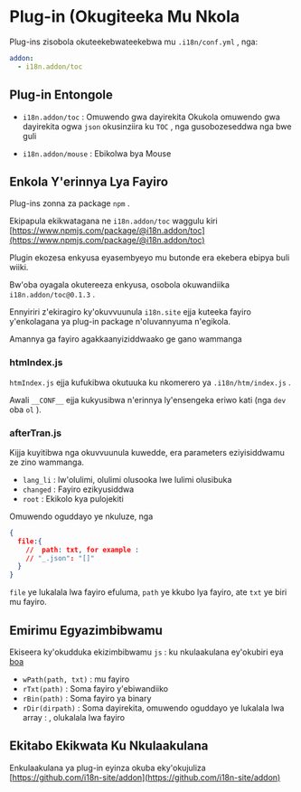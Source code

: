 # Plug-in (Okugiteeka Mu Nkola

Plug-ins zisobola okuteekebwateekebwa mu `.i18n/conf.yml` , nga:

```yml
addon:
  - i18n.addon/toc
```

## Plug-in Entongole

* `i18n.addon/toc` : Omuwendo gwa dayirekita
  Okukola omuwendo gwa dayirekita ogwa `json` okusinziira ku `TOC` , nga gusobozeseddwa nga bwe guli

* `i18n.addon/mouse` : Ebikolwa bya Mouse

## Enkola Y'erinnya Lya Fayiro

Plug-ins zonna za package `npm` .

Ekipapula ekikwatagana ne `i18n.addon/toc` waggulu kiri [https://www.npmjs.com/package/@i18n.addon/toc](https://www.npmjs.com/package/@i18n.addon/toc)

Plugin ekozesa enkyusa eyasembyeyo mu butonde era ekebera ebipya buli wiiki.

Bw'oba oyagala okutereeza enkyusa, osobola okuwandiika `i18n.addon/toc@0.1.3` .

Ennyiriri z'ekiragiro ky'okuvvuunula `i18n.site` ejja kuteeka fayiro y'enkolagana ya plug-in package n'oluvannyuma n'egikola.

Amannya ga fayiro agakkaanyiziddwaako ge gano wammanga

### htmIndex.js

`htmIndex.js` ejja kufukibwa okutuuka ku nkomerero ya `.i18n/htm/index.js` .

Awali `__CONF__` ejja kukyusibwa n'erinnya ly'ensengeka eriwo kati (nga `dev` oba `ol` ).

### afterTran.js

Kijja kuyitibwa nga okuvvuunula kuwedde, era parameters eziyisiddwamu ze zino wammanga.

* `lang_li` : lw'olulimi, olulimi olusooka lwe lulimi olusibuka
* `changed` : Fayiro ezikyusiddwa
* `root` : Ekikolo kya pulojekiti

Omuwendo oguddayo ye nkuluze, nga

```json
{
  file:{
    //  path: txt, for example :
    // "_.json": "[]"
  }
}
```

`file` ye lukalala lwa fayiro efuluma, `path` ye kkubo lya fayiro, ate `txt` ye biri mu fayiro.

## Emirimu Egyazimbibwamu

Ekiseera ky'okudduka ekizimbibwamu `js` : ku nkulaakulana ey'okubiri eya [boa](https://github.com/boa-dev/boa)

* `wPath(path, txt)` : mu fayiro
* `rTxt(path)` : Soma fayiro y'ebiwandiiko
* `rBin(path)` : Soma fayiro ya binary
* `rDir(dirpath)` : Soma dayirekita, omuwendo oguddayo ye lukalala lwa array : , olukalala lwa fayiro

## Ekitabo Ekikwata Ku Nkulaakulana

Enkulaakulana ya plug-in eyinza okuba eky'okujuliza [https://github.com/i18n-site/addon](https://github.com/i18n-site/addon)